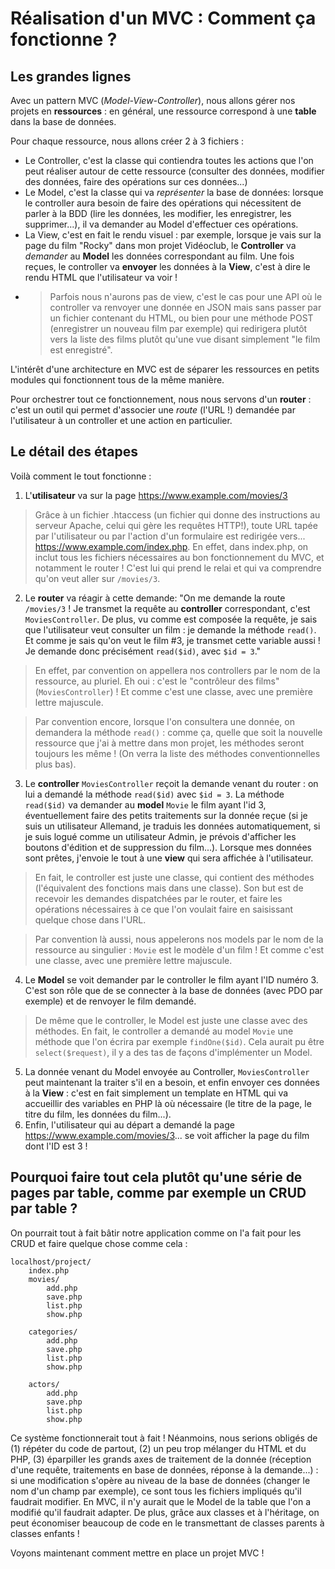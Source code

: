 # Réalisation d'un MVC : Comment ça fonctionne ?

## Les grandes lignes
Avec un pattern MVC (*Model-View-Controller*), nous allons gérer nos projets en **ressources** : en général, une ressource correspond à une **table** dans la base de données.

Pour chaque ressource, nous allons créer 2 à 3 fichiers : 
- Le Controller, c'est la classe qui contiendra toutes les actions que l'on peut réaliser autour de cette ressource (consulter des données, modifier des données, faire des opérations sur ces données...)
- Le Model, c'est la classe qui va *représenter* la base de données: lorsque le controller aura besoin de faire des opérations qui nécessitent de parler à la BDD (lire les données, les modifier, les enregistrer, les supprimer...), il va demander au Model d'effectuer ces opérations.
- La View, c'est en fait le rendu visuel : par exemple, lorsque je vais sur la page du film "Rocky" dans mon projet Vidéoclub, le **Controller** va *demander* au **Model** les données correspondant au film. Une fois reçues, le controller va **envoyer** les données à la **View**, c'est à dire le rendu HTML que l'utilisateur va voir !
- > Parfois nous n'aurons pas de view, c'est le cas pour une API où le controller va renvoyer une donnée en JSON mais sans passer par un fichier  contenant du HTML, ou bien pour une méthode POST (enregistrer un nouveau film par exemple) qui redirigera plutôt vers la liste des films plutôt qu'une vue disant simplement "le film est enregistré".

L'intérêt d'une architecture en MVC est de séparer les ressources en petits modules qui fonctionnent tous de la même manière.

Pour orchestrer tout ce fonctionnement, nous nous servons d'un **router** : c'est un outil qui permet d'associer une *route* (l'URL !) demandée par l'utilisateur à un controller et une action en particulier.

## Le détail des étapes
Voilà comment le tout fonctionne :

1. L'**utilisateur** va sur la page https://www.example.com/movies/3
> Grâce à un fichier .htaccess (un fichier qui donne des instructions au serveur Apache, celui qui gère les requêtes HTTP!), toute URL tapée par l'utilisateur ou par l'action d'un formulaire est redirigée vers... https://www.example.com/index.php. En effet, dans index.php, on inclut tous les fichiers nécessaires au bon fonctionnement du MVC, et notamment le router ! C'est lui qui prend le relai et qui va comprendre qu'on veut aller sur `/movies/3`.
2. Le **router** va réagir à cette demande: "On me demande la route `/movies/3` ! Je transmet la requête au **controller** correspondant, c'est `MoviesController`. De plus, vu comme est composée la requête, je sais que l'utilisateur veut consulter un film : je demande la méthode `read()`. Et comme je sais qu'on veut le film #3, je transmet cette variable aussi ! Je demande donc précisément `read($id)`, avec `$id = 3`." 
> En effet, par convention on appellera nos controllers par le nom de la ressource, au pluriel. Eh oui : c'est le "contrôleur des films" (`MoviesController`) ! Et comme c'est une classe, avec une première lettre majuscule.

> Par convention encore, lorsque l'on consultera une donnée, on demandera la méthode `read()` : comme ça, quelle que soit la nouvelle ressource que j'ai à mettre dans mon projet, les méthodes seront toujours les même ! (On verra la liste des méthodes conventionnelles plus bas).
3. Le **controller** `MoviesController` reçoit la demande venant du router : on lui a demandé la méthode `read($id)` avec `$id = 3`. La méthode `read($id)` va demander au **model** `Movie` le film ayant l'id 3, éventuellement faire des petits traitements sur la donnée reçue (si je suis un utilisateur Allemand, je traduis les données automatiquement, si je suis logué comme un utilisateur Admin, je prévois d'afficher les boutons d'édition et de suppression du film...). Lorsque mes données sont prêtes, j'envoie le tout à une **view** qui sera affichée à l'utilisateur.
> En fait, le controller est juste une classe, qui contient des méthodes (l'équivalent des fonctions mais dans une classe). Son but est de recevoir les demandes dispatchées par le router, et faire les opérations nécessaires à ce que l'on voulait faire en saisissant quelque chose dans l'URL. 

> Par convention là aussi, nous appelerons nos models par le nom de la ressource au singulier : `Movie` est le modèle d'un film ! Et comme c'est une classe, avec une première lettre majuscule.
4. Le **Model** se voit demander par le controller le film ayant l'ID numéro 3. C'est son rôle que de se connecter à la base de données (avec PDO par exemple) et de renvoyer le film demandé.
> De même que le controller, le Model est juste une classe avec des méthodes. En fait, le controller a demandé au model `Movie` une méthode que l'on écrira par exemple `findOne($id)`. Cela aurait pu être `select($request)`, il y a des tas de façons d'implémenter un Model.
5. La donnée venant du Model envoyée au Controller, `MoviesController` peut maintenant la traiter s'il en a besoin, et enfin envoyer ces données à la **View** : c'est en fait simplement un template en HTML qui va accueillir des variables en PHP là où nécessaire (le titre de la page, le titre du film, les données du film...).
6. Enfin, l'utilisateur qui au départ a demandé la page https://www.example.com/movies/3... se voit afficher la page du film dont l'ID est 3 !

## Pourquoi faire tout cela plutôt qu'une série de pages par table, comme par exemple un CRUD par table ?
On pourrait tout à fait bâtir notre application comme on l'a fait pour les CRUD et faire quelque chose comme cela :
```
localhost/project/
    index.php
    movies/
        add.php
        save.php
        list.php
        show.php

    categories/
        add.php
        save.php
        list.php
        show.php

    actors/
        add.php
        save.php
        list.php
        show.php
```

Ce système fonctionnerait tout à fait ! Néanmoins, nous serions obligés de (1) répéter du code de partout, (2) un peu trop mélanger du HTML et du PHP, (3) éparpiller les grands axes de traitement de la donnée (réception d'une requête, traitements en base de données, réponse à la demande...) : si une modification s'opère au niveau de la base de données (changer le nom d'un champ par exemple), ce sont tous les fichiers impliqués qu'il faudrait modifier. En MVC, il n'y aurait que le Model de la table que l'on a modifié qu'il faudrait adapter. De plus, grâce aux classes et à l'héritage, on peut économiser beaucoup de code en le transmettant de classes parents à classes enfants !

Voyons maintenant comment mettre en place un projet MVC !